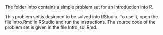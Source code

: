 The folder Intro contains a simple problem set for an introduction into R.

This problem set is designed to be solved into RStudio. To use it, open the file Intro.Rmd in RStudio and run the instructions. The source code of the problem set is given in the file Intro_sol.Rmd.